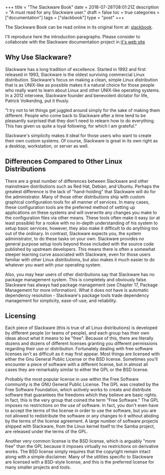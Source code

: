 +++
title = "The Slackware Book"
date = 2018-07-28T08:01:21Z
description = "A must read for any Slackware user."
draft = false
toc = true
categories = ["documentation"]
tags = ["slackbook"]
type = "post"
+++

The Slackware Book can be read online in its original form at: [slackbook](https://slackbook.org/beta/).

I'll reproduce here the introduction paragraphs. Please consider to collaborate with the Slackware documentation project in [it's web site](https://docs.slackware.com)

<!--more-->

Why Use Slackware?
-----

Slackware has a long tradition of excellence. Started in 1992 and first released in 1993, Slackware is the oldest surviving commercial Linux distribution. Slackware's focus on making a clean, simple Linux distribution that is as UNIX-like as possible makes it a natural choice for those people who really want to learn about Linux and other UNIX-like operating systems. In a 2012 interview, Slackware founder and benevolent dictator for life, Patrick Volkerding, put it thusly.

"I try not to let things get juggled around simply for the sake of making them different. People who come back to Slackware after a time tend to be pleasantly surprised that they don't need to relearn how to do everything. This has given us quite a loyal following, for which I am grateful."

Slackware's simplicity makes it ideal for those users who want to create their own custom systems. Of course, Slackware is great in its own right as a desktop, workstation, or server as well.


Differences Compared to Other Linux Distributions
-----

There are a great number of differences between Slackware and other mainstream distributions such as Red Hat, Debian, and Ubuntu. Perhaps the greatest difference is the lack of "hand-holding" that Slackware will do for the administrator. Many of those other distributions ship with custom graphical configuration tools for all manner of services. In many cases, these configuration tools are the preferred method of setting up applications on these systems and will overwrite any changes you make to the configuration files via other means. These tools often make it easy (or at least possible) for a rookie with no in-depth understanding of his system to setup basic services; however, they also make it difficult to do anything too out of the ordinary. In contrast, Slackware expects you, the system administrator, to do these tasks on your own. Slackware provides no general purpose setup tools beyond those included with the source code published by upstream developers. This means there is often a somewhat steeper learning curve associated with Slackware, even for those users familiar with other Linux distributions, but also makes it much easier to do whatever you want with your operating system.

Also, you may hear users of other distributions say that Slackware has no package management system. This is completely and obviously false. Slackware has always had package management (see Chapter 17, Package Management for more information). What it does not have is automatic dependency resolution - Slackware's package tools trade dependency management for simplicity, ease-of-use, and reliability.

Licensing
-----

Each piece of Slackware (this is true of all Linux distributions) is developed by different people (or teams of people), and each group has their own ideas about what it means to be "free". Because of this, there are literally dozens and dozens of different licenses granting you different permissions regarding their use or distribution. Fortunately dealing with free software licenses isn't as difficult as it may first appear. Most things are licensed with either the Gnu General Public License or the BSD license. Sometimes you'll encounter a piece of software with a different license, but in almost all cases they are remarkably similar to either the GPL or the BSD license.

Probably the most popular license in use within the Free Software community is the GNU General Public License. The GPL was created by the Free Software Foundation, which actively works to create and distribute software that guarantees the freedoms which they believe are basic rights. In fact, this is the very group that coined the term "Free Software." The GPL imposes no restrictions on the use of software. In fact, you don't even have to accept the terms of the license in order to use the software, but you are not allowed to redistribute the software or any changes to it without abiding by the terms of the license agreement. A large number of software projects shipped with Slackware, from the Linux kernel itself to the Samba project, are released under the terms of the GPL.

Another very common license is the BSD license, which is arguably "more free" than the GPL because it imposes virtually no restrictions on derivative works. The BSD license simply requires that the copyright remain intact along with a simple disclaimer. Many of the utilities specific to Slackware are licensed with a BSD-style license, and this is the preferred license for many smaller projects and tools.